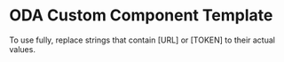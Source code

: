 # ODA Custom Component Template
To use fully, replace strings that contain [URL] or [TOKEN] to their actual values.